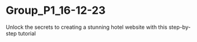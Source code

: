 # Group_P1_16-12-23
Unlock the secrets to creating a stunning hotel website with this step-by-step tutorial
